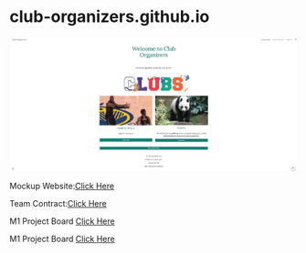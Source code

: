 # club-organizers.github.io

![Club-Organizers](images/Club.png)


Mockup Website:[Click Here](https://sites.google.com/hawaii.edu/cluborganizers/landing-page)

Team Contract:[Click Here](https://docs.google.com/document/d/1zwaHmw8kk4Dnj7AcKQ1AbLDW_A7vJOKKQtOJAw8rHTU/edit?usp=sharing)


M1 Project Board [Click Here](https://github.com/orgs/club-organizers/projects/2/views/1)

M1 Project Board [Click Here](https://github.com/orgs/club-organizers/projects/4)
